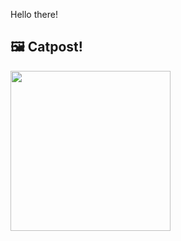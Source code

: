 Hello there!



## 🖼️ Catpost!

<sub>
    <img src="https://cdn2.thecatapi.com/images/MTc4Mjg4NQ.gif" height="256">
</sub>

